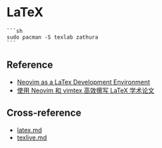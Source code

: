 # LaTeX

````{tab} Arch
```sh
sudo pacman -S texlab zathura
```
````

## Reference

- [Neovim as a LaTex Development Environment](https://blog.epheme.re/software/nvim-latex.html)
- [使用 Neovim 和 vimtex 高效撰写 LaTeX 学术论文](https://sspai.com/post/64080)

## Cross-reference

- [latex.md](https://scillidan.github.io/notes/lib/latex.html)
- [texlive.md](https://scillidan.github.io/notes/bin/texlive.html)